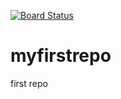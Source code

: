 [![Board Status](https://dev.azure.com/rohit190183107010/eb81daf1-662b-42e7-8099-648f719e4e6d/f881d089-6f80-400b-bafd-b34f00343b7b/_apis/work/boardbadge/d2fba817-5ad5-4733-bf96-833b3b385a7f)](https://dev.azure.com/rohit190183107010/eb81daf1-662b-42e7-8099-648f719e4e6d/_boards/board/t/f881d089-6f80-400b-bafd-b34f00343b7b/Microsoft.RequirementCategory)
# myfirstrepo
first repo
